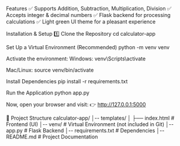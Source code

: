  Features
✅ Supports Addition, Subtraction, Multiplication, Division
✅ Accepts integer & decimal numbers
✅ Flask backend for processing calculations
✅ Light green UI theme for a pleasant experience


Installation & Setup
1️⃣ Clone the Repository
cd calculator-app

Set Up a Virtual Environment (Recommended)
python -m venv venv

Activate the environment:
Windows:
venv\Scripts\activate

Mac/Linux:
source venv/bin/activate

Install Dependencies
pip install -r requirements.txt


Run the Application
python app.py


Now, open your browser and visit:
👉 http://127.0.0.1:5000




📂 Project Structure
calculator-app/
│-- templates/
│   ├── index.html      # Frontend (UI)
│-- venv/               # Virtual Environment (not included in Git)
│-- app.py              # Flask Backend
│-- requirements.txt    # Dependencies
│-- README.md           # Project Documentation



